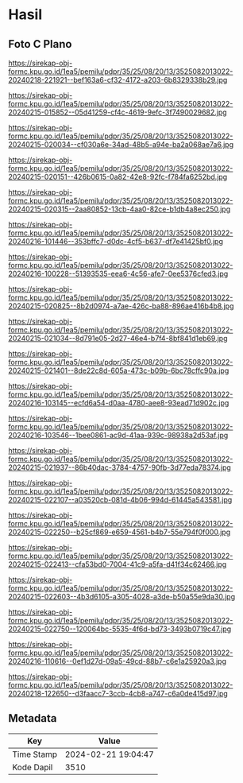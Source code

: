 # Hasil

## Foto C Plano

https://sirekap-obj-formc.kpu.go.id/1ea5/pemilu/pdpr/35/25/08/20/13/3525082013022-20240218-221921--bef163a6-cf32-4172-a203-6b8329338b29.jpg

https://sirekap-obj-formc.kpu.go.id/1ea5/pemilu/pdpr/35/25/08/20/13/3525082013022-20240215-015852--05d41259-cf4c-4619-9efc-3f7490029682.jpg

https://sirekap-obj-formc.kpu.go.id/1ea5/pemilu/pdpr/35/25/08/20/13/3525082013022-20240215-020034--cf030a6e-34ad-48b5-a94e-ba2a068ae7a6.jpg

https://sirekap-obj-formc.kpu.go.id/1ea5/pemilu/pdpr/35/25/08/20/13/3525082013022-20240215-020151--426b0615-0a82-42e8-92fc-f784fa6252bd.jpg

https://sirekap-obj-formc.kpu.go.id/1ea5/pemilu/pdpr/35/25/08/20/13/3525082013022-20240215-020315--2aa80852-13cb-4aa0-82ce-b1db4a8ec250.jpg

https://sirekap-obj-formc.kpu.go.id/1ea5/pemilu/pdpr/35/25/08/20/13/3525082013022-20240216-101446--353bffc7-d0dc-4cf5-b637-df7e41425bf0.jpg

https://sirekap-obj-formc.kpu.go.id/1ea5/pemilu/pdpr/35/25/08/20/13/3525082013022-20240216-100228--51393535-eea6-4c56-afe7-0ee5376cfed3.jpg

https://sirekap-obj-formc.kpu.go.id/1ea5/pemilu/pdpr/35/25/08/20/13/3525082013022-20240215-020825--8b2d0974-a7ae-426c-ba88-896ae416b4b8.jpg

https://sirekap-obj-formc.kpu.go.id/1ea5/pemilu/pdpr/35/25/08/20/13/3525082013022-20240215-021034--8d791e05-2d27-46e4-b7f4-8bf841d1eb69.jpg

https://sirekap-obj-formc.kpu.go.id/1ea5/pemilu/pdpr/35/25/08/20/13/3525082013022-20240215-021401--8de22c8d-605a-473c-b09b-6bc78cffc90a.jpg

https://sirekap-obj-formc.kpu.go.id/1ea5/pemilu/pdpr/35/25/08/20/13/3525082013022-20240216-103145--ecfd6a54-d0aa-4780-aee8-93ead71d902c.jpg

https://sirekap-obj-formc.kpu.go.id/1ea5/pemilu/pdpr/35/25/08/20/13/3525082013022-20240216-103546--1bee0861-ac9d-41aa-939c-98938a2d53af.jpg

https://sirekap-obj-formc.kpu.go.id/1ea5/pemilu/pdpr/35/25/08/20/13/3525082013022-20240215-021937--86b40dac-3784-4757-90fb-3d77eda78374.jpg

https://sirekap-obj-formc.kpu.go.id/1ea5/pemilu/pdpr/35/25/08/20/13/3525082013022-20240215-022107--a03520cb-081d-4b06-994d-61445a543581.jpg

https://sirekap-obj-formc.kpu.go.id/1ea5/pemilu/pdpr/35/25/08/20/13/3525082013022-20240215-022250--b25cf869-e659-4561-b4b7-55e794f0f000.jpg

https://sirekap-obj-formc.kpu.go.id/1ea5/pemilu/pdpr/35/25/08/20/13/3525082013022-20240215-022413--cfa53bd0-7004-41c9-a5fa-d41f34c62466.jpg

https://sirekap-obj-formc.kpu.go.id/1ea5/pemilu/pdpr/35/25/08/20/13/3525082013022-20240215-022603--4b3d6105-a305-4028-a3de-b50a55e9da30.jpg

https://sirekap-obj-formc.kpu.go.id/1ea5/pemilu/pdpr/35/25/08/20/13/3525082013022-20240215-022750--120064bc-5535-4f6d-bd73-3493b0719c47.jpg

https://sirekap-obj-formc.kpu.go.id/1ea5/pemilu/pdpr/35/25/08/20/13/3525082013022-20240216-110616--0ef1d27d-09a5-49cd-88b7-c6e1a25920a3.jpg

https://sirekap-obj-formc.kpu.go.id/1ea5/pemilu/pdpr/35/25/08/20/13/3525082013022-20240218-122650--d3faacc7-3ccb-4cb8-a747-c6a0de415d97.jpg


## Metadata

| Key        | Value               |
| ---------- | ------------------- |
| Time Stamp | 2024-02-21 19:04:47 |
| Kode Dapil | 3510                |



